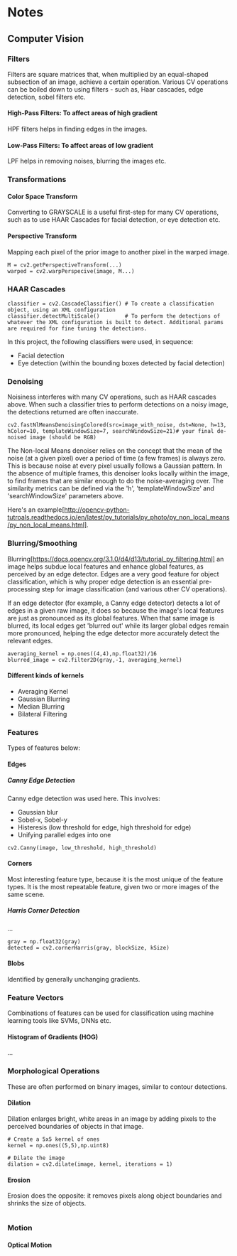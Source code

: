 # Notes

## Computer Vision

### Filters
Filters are square matrices that, when multiplied by an equal-shaped subsection of an image, achieve a certain operation. Various CV operations can be boiled down to using filters - such as, Haar cascades, edge detection, sobel filters etc.

#### High-Pass Filters: To affect areas of high gradient
HPF filters helps in finding edges in the images.

#### Low-Pass Filters: To affect areas of low gradient
LPF helps in removing noises, blurring the images etc.

### Transformations

#### Color Space Transform

Converting to GRAYSCALE is a useful first-step for many CV operations, such as to use HAAR Cascades for facial detection, or eye detection etc.

#### Perspective Transform

Mapping each pixel of the prior image to another pixel in the warped image.

```
M = cv2.getPerspectiveTransform(...)
warped = cv2.warpPerspecive(image, M...)
```

### HAAR Cascades

```
classifier = cv2.CascadeClassifier() # To create a classification object, using an XML configuration
classifier.detectMultiScale()        # To perform the detections of whatever the XML configuration is built to detect. Additional params are required for fine tuning the detections.
```

In this project, the following classifiers were used, in sequence:
- Facial detection
- Eye detection (within the bounding boxes detected by facial detection)

### Denoising

Noisiness interferes with many CV operations, such as HAAR cascades above. When such a classifier tries to perform detections on a noisy image, the detections returned are often inaccurate.

```
cv2.fastNlMeansDenoisingColored(src=image_with_noise, dst=None, h=13, hColor=10, templateWindowSize=7, searchWindowSize=21)# your final de-noised image (should be RGB)
```

The Non-local Means denoiser relies on the concept that the mean of the noise (at a given pixel) over a period of time (a few frames) is always zero. This is because noise at every pixel usually follows a Gaussian pattern. In the absence of multiple frames, this denoiser looks locally within the image, to find frames that are similar enough to do the noise-averaging over. The similarity metrics can be defined via the 'h', 'templateWindowSize' and 'searchWindowSize' parameters above.

Here's an example[http://opencv-python-tutroals.readthedocs.io/en/latest/py_tutorials/py_photo/py_non_local_means/py_non_local_means.html].

### Blurring/Smoothing

Blurring[https://docs.opencv.org/3.1.0/d4/d13/tutorial_py_filtering.html] an image helps subdue local features and enhance global features, as perceived by an edge detector. Edges are a very good feature for object classification, which is why proper edge detection is an essential pre-processing step for image classification (and various other CV operations).

If an edge detector (for example, a Canny edge detector) detects a lot of edges in a given raw image, it does so because the image's local features are just as pronounced as its global features. When that same image is blurred, its local edges get 'blurred out' while its larger global edges remain more pronounced, helping the edge detector more accurately detect the relevant edges.

```
averaging_kernel = np.ones((4,4),np.float32)/16
blurred_image = cv2.filter2D(gray,-1, averaging_kernel)
```

#### Different kinds of kernels

- Averaging Kernel
- Gaussian Blurring
- Median Blurring
- Bilateral Filtering

### Features

Types of features below:

#### Edges

##### Canny Edge Detection
Canny edge detection was used here. This involves:
- Gaussian blur
- Sobel-x, Sobel-y
- Histeresis (low threshold for edge, high threshold for edge)
- Unifying parallel edges into one

```
cv2.Canny(image, low_threshold, high_threshold)
```

#### Corners
Most interesting feature type, because it is the most unique of the feature types. It is the most repeatable feature, given two or more images of the same scene.

##### Harris Corner Detection

...

```
gray = np.float32(gray)
detected = cv2.cornerHarris(gray, blockSize, kSize)
```

#### Blobs
Identified by generally unchanging gradients.

### Feature Vectors

Combinations of features can be used for classification using machine learning tools like SVMs, DNNs etc.

#### Histogram of Gradients (HOG)

...

### Morphological Operations
These are often performed on binary images, similar to contour detections.

#### Dilation
Dilation enlarges bright, white areas in an image by adding pixels to the perceived boundaries of objects in that image. 

```
# Create a 5x5 kernel of ones
kernel = np.ones((5,5),np.uint8)

# Dilate the image
dilation = cv2.dilate(image, kernel, iterations = 1)
```

#### Erosion
Erosion does the opposite: it removes pixels along object boundaries and shrinks the size of objects.

```

```

### Motion

#### Optical Motion
